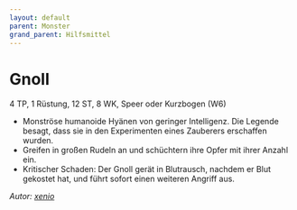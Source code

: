 ```yaml
---
layout: default
parent: Monster
grand_parent: Hilfsmittel
---
```


# Gnoll
4 TP, 1 Rüstung, 12 ST, 8 WK, Speer oder Kurzbogen (W6)
- Monströse humanoide Hyänen von geringer Intelligenz. Die Legende besagt, dass sie in den Experimenten eines Zauberers erschaffen wurden.
- Greifen in großen Rudeln an und schüchtern ihre Opfer mit ihrer Anzahl ein.
- Kritischer Schaden: Der Gnoll gerät in Blutrausch, nachdem er Blut gekostet hat, und führt sofort einen weiteren Angriff aus.

*Autor: [xenio](https://xenioinabottle.blogspot.com)*